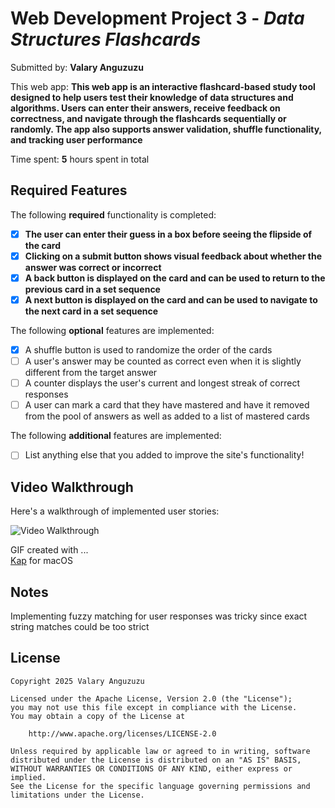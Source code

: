 # Web Development Project 3 - *Data Structures Flashcards*

Submitted by: **Valary Anguzuzu**

This web app: **This web app is an interactive flashcard-based study tool designed to help users test their knowledge of data structures and algorithms. Users can enter their answers, receive feedback on correctness, and navigate through the flashcards sequentially or randomly. The app also supports answer validation, shuffle functionality, and tracking user performance**

Time spent: **5** hours spent in total

## Required Features

The following **required** functionality is completed:

- [x] **The user can enter their guess in a box before seeing the flipside of the card**
- [x] **Clicking on a submit button shows visual feedback about whether the answer was correct or incorrect**
- [x] **A back button is displayed on the card and can be used to return to the previous card in a set sequence**
- [x] **A next button is displayed on the card and can be used to navigate to the next card in a set sequence**

The following **optional** features are implemented:

- [x] A shuffle button is used to randomize the order of the cards
- [ ] A user's answer may be counted as correct even when it is slightly different from the target answer
- [ ] A counter displays the user's current and longest streak of correct responses
- [ ] A user can mark a card that they have mastered and have it removed from the pool of answers as well as added to a list of mastered cards

The following **additional** features are implemented:

* [ ] List anything else that you added to improve the site's functionality!

## Video Walkthrough

Here's a walkthrough of implemented user stories:

<img src='https://media1.giphy.com/media/v1.Y2lkPTc5MGI3NjExY24wN3FhNjJ6aXFuYmlhanZxbXA1ZGs3eHljMjRoOWIxd2tjMXVzZiZlcD12MV9pbnRlcm5hbF9naWZfYnlfaWQmY3Q9Zw/IIKRlnnbLNJ1rVDzxF/giphy.gif' title='Video Walkthrough' width='' alt='Video Walkthrough' />


GIF created with ...  
[Kap](https://getkap.co/) for macOS

## Notes

Implementing fuzzy matching for user responses was tricky since exact string matches could be too strict

## License

    Copyright 2025 Valary Anguzuzu

    Licensed under the Apache License, Version 2.0 (the "License");
    you may not use this file except in compliance with the License.
    You may obtain a copy of the License at

        http://www.apache.org/licenses/LICENSE-2.0

    Unless required by applicable law or agreed to in writing, software
    distributed under the License is distributed on an "AS IS" BASIS,
    WITHOUT WARRANTIES OR CONDITIONS OF ANY KIND, either express or implied.
    See the License for the specific language governing permissions and
    limitations under the License.